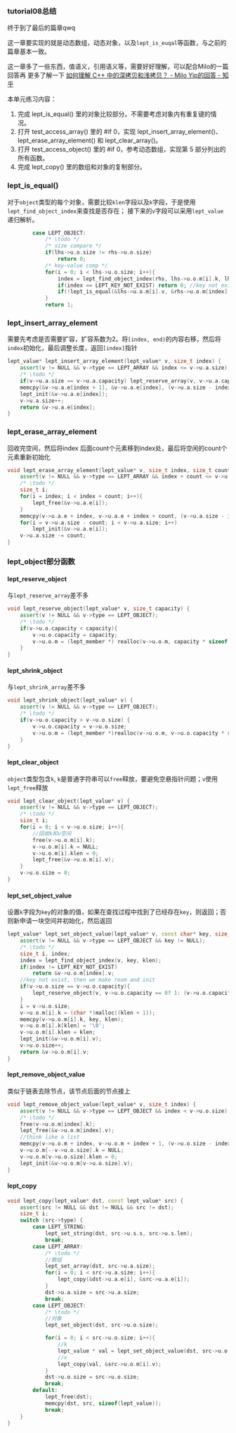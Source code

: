 ### tutorial08总结

终于到了最后的篇章qwq

这一章要实现的就是动态数组，动态对象，以及`lept_is_euqal`等函数，与之前的篇章基本一致。

这一章多了一些东西，值语义，引用语义等，需要好好理解，可以配合Milo的一篇回答再
更多了解一下
[如何理解 C++ 中的深拷贝和浅拷贝？ - Milo Yip的回答 - 知乎](
https://www.zhihu.com/question/36370072/answer/68086634)

本单元练习内容：

1. 完成 lept_is_equal() 里的对象比较部分。不需要考虑对象内有重复键的情况。
2. 打开 test_access_array() 里的 #if 0，实现 lept_insert_array_element()、lept_erase_array_element() 和 lept_clear_array()。
3. 打开 test_access_object() 里的 #if 0，参考动态数组，实现第 5 部分列出的所有函数。
4. 完成 lept_copy() 里的数组和对象的复制部分。

### lept_is_equal()
对于`object`类型的每个对象，需要比较`klen`字段以及`k`字段，于是使用 `lept_find_object_index`来查找是否存在；
接下来的`v`字段可以采用`lept_value`递归解析。
```c++
        case LEPT_OBJECT:
            /* \todo */
            /* size compare */
            if(lhs->u.o.size != rhs->u.o.size)
                return 0;
            /* key-value comp */
            for(i = 0; i < lhs->u.o.size; i++){
                index = lept_find_object_index(rhs, lhs->u.o.m[i].k, lhs->u.o.m[i].klen);
                if(index == LEPT_KEY_NOT_EXIST) return 0; //key not exist
                if(!lept_is_equal(&lhs->u.o.m[i].v, &rhs->u.o.m[index].v)) return 0; //value not match
            }
            return 1;

```

### lept_insert_array_element
需要先考虑是否需要扩容，扩容系数为2。将`[index, end)`的内容右移，然后将`index`初始化，最后调整长度，返回`[index]`指针
```c++
lept_value* lept_insert_array_element(lept_value* v, size_t index) {
    assert(v != NULL && v->type == LEPT_ARRAY && index <= v->u.a.size);
    /* \todo */
    if(v->u.a.size == v->u.a.capacity) lept_reserve_array(v, v->u.a.capacity == 0? 1: (v->u.a.size << 1)); //扩容为原来一倍
    memcpy(&v->u.a.e[index + 1], &v->u.a.e[index], (v->u.a.size - index) * sizeof(lept_value));
    lept_init(&v->u.a.e[index]);
    v->u.a.size++;
    return &v->u.a.e[index];
}
```

### lept_erase_array_element
回收完空间，然后将index 后面count个元素移到index处，最后将空闲的count个元素重新初始化
```c++
void lept_erase_array_element(lept_value* v, size_t index, size_t count) {
    assert(v != NULL && v->type == LEPT_ARRAY && index + count <= v->u.a.size);
    /* \todo */
    size_t i;
    for(i = index; i < index + count; i++){
        lept_free(&v->u.a.e[i]);
    }
    memcpy(v->u.a.e + index, v->u.a.e + index + count, (v->u.a.size - index - count) * sizeof(lept_value));
    for(i = v->u.a.size - count; i < v->u.a.size; i++)
        lept_init(&v->u.a.e[i]);
    v->u.a.size -= count;
}
```

### lept_object部分函数

#### lept_reserve_object
与`lept_reserve_array`差不多
```c++
void lept_reserve_object(lept_value* v, size_t capacity) {
    assert(v != NULL && v->type == LEPT_OBJECT);
    /* \todo */
    if(v->u.o.capacity < capacity){
        v->u.o.capacity = capacity;
        v->u.o.m = (lept_member *) realloc(v->u.o.m, capacity * sizeof(lept_member));
    }
}
```

#### lept_shrink_object
与`lept_shrink_array`差不多
```c++
void lept_shrink_object(lept_value* v) {
    assert(v != NULL && v->type == LEPT_OBJECT);
    /* \todo */
    if(v->u.o.capacity > v->u.o.size) {
        v->u.o.capacity = v->u.o.size;
        v->u.o.m = (lept_member *)realloc(v->u.o.m, v->u.o.capacity * sizeof(lept_value));
    }
}
```

#### lept_clear_object
`object`类型包含`k`, `k`是普通字符串可以`free`释放，要避免空悬指针问题；`v`使用 `lept_free`释放
```c++
void lept_clear_object(lept_value* v) {
    assert(v != NULL && v->type == LEPT_OBJECT);
    /* \todo */
    size_t i;
    for(i = 0; i < v->u.o.size; i++){
        //回收k和v空间
        free(v->u.o.m[i].k);
        v->u.o.m[i].k = NULL;
        v->u.o.m[i].klen = 0;
        lept_free(&v->u.o.m[i].v);
    }
    v->u.o.size = 0;
}
```

#### lept_set_object_value
设置`k`字段为`key`的对象的值，如果在查找过程中找到了已经存在`key`，则返回；否则新申请一块空间并初始化，然后返回
```c++
lept_value* lept_set_object_value(lept_value* v, const char* key, size_t klen) {
    assert(v != NULL && v->type == LEPT_OBJECT && key != NULL);
    /* \todo */
    size_t i, index;
    index = lept_find_object_index(v, key, klen);
    if(index != LEPT_KEY_NOT_EXIST)
        return &v->u.o.m[index].v;
    //key not exist, then we make room and init
    if(v->u.o.size == v->u.o.capacity){
        lept_reserve_object(v, v->u.o.capacity == 0? 1: (v->u.o.capacity << 1));
    }
    i = v->u.o.size;
    v->u.o.m[i].k = (char *)malloc((klen + 1));
    memcpy(v->u.o.m[i].k, key, klen);
    v->u.o.m[i].k[klen] = '\0';
    v->u.o.m[i].klen = klen;
    lept_init(&v->u.o.m[i].v);
    v->u.o.size++;
    return &v->u.o.m[i].v;
}
```

#### lept_remove_object_value
类似于链表去除节点，该节点后面的节点接上
```c++
void lept_remove_object_value(lept_value* v, size_t index) {
    assert(v != NULL && v->type == LEPT_OBJECT && index < v->u.o.size);
    /* \todo */
    free(v->u.o.m[index].k);
    lept_free(&v->u.o.m[index].v);
    //think like a list
    memcpy(v->u.o.m + index, v->u.o.m + index + 1, (v->u.o.size - index - 1) * sizeof(lept_member));
    v->u.o.m[--v->u.o.size].k = NULL;
    v->u.o.m[v->u.o.size].klen = 0;
    lept_init(&v->u.o.m[v->u.o.size].v);
}
```

#### lept_copy
```c++
void lept_copy(lept_value* dst, const lept_value* src) {
    assert(src != NULL && dst != NULL && src != dst);
    size_t i;
    switch (src->type) {
        case LEPT_STRING:
            lept_set_string(dst, src->u.s.s, src->u.s.len);
            break;
        case LEPT_ARRAY:
            /* \todo */
            //数组
            lept_set_array(dst, src->u.a.size);
            for(i = 0; i < src->u.a.size; i++){
                lept_copy(&dst->u.a.e[i], &src->u.a.e[i]);
            }
            dst->u.a.size = src->u.a.size;
            break;
        case LEPT_OBJECT:
            /* \todo */
            //对象
            lept_set_object(dst, src->u.o.size);

            for(i = 0; i < src->u.o.size; i++){
                //k
                lept_value * val = lept_set_object_value(dst, src->u.o.m[i].k, src->u.o.m[i].klen);
                //v
                lept_copy(val, &src->u.o.m[i].v);
            }
            dst->u.o.size = src->u.o.size;
            break;
        default:
            lept_free(dst);
            memcpy(dst, src, sizeof(lept_value));
            break;
    }
}
```
